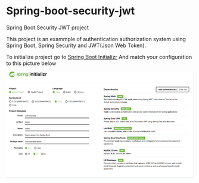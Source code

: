 # Spring-boot-security-jwt
Spring Boot Security JWT project

This project is an exammple of authentication authorization system using Spring Boot, Spring Security and JWT(Json Web Token).

To initialize project go to [Spring Boot Initializr](https://start.spring.io/)
And match your configuration to this picture below


![Spring boot init project!](/assets/spring_init.png "Spring boot init project")
